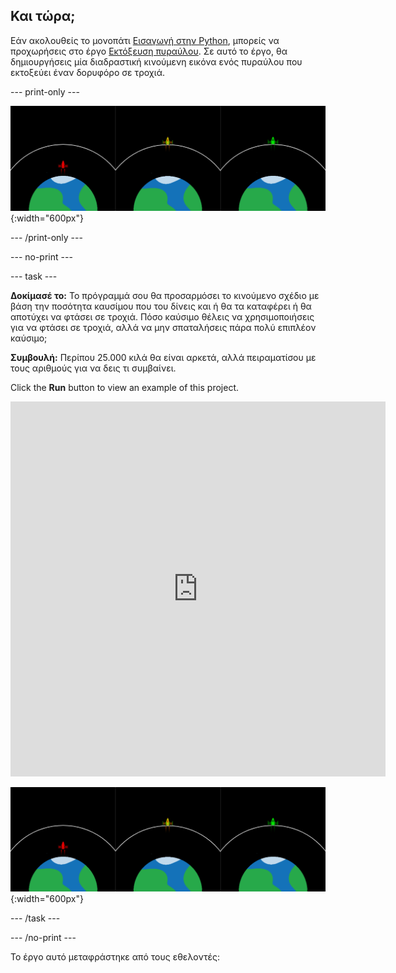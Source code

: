 ## Και τώρα;

Εάν ακολουθείς το μονοπάτι [Εισαγωγή στην Python](https://projects.raspberrypi.org/en/raspberrypi/python-intro), μπορείς να προχωρήσεις στο έργο [Εκτόξευση πυραύλου](https://projects.raspberrypi.org/en/projects/rocket-launch). Σε αυτό το έργο, θα δημιουργήσεις μία διαδραστική κινούμενη εικόνα ενός πυραύλου που εκτοξεύει έναν δορυφόρο σε τροχιά.

--- print-only ---

![Rocket launch project.](images/showcase_rocket.png){:width="600px"}

--- /print-only ---

--- no-print ---

--- task ---

**Δοκίμασέ το:** Το πρόγραμμά σου θα προσαρμόσει το κινούμενο σχέδιο με βάση την ποσότητα καυσίμου που του δίνεις και ή θα τα καταφέρει ή θα αποτύχει να φτάσει σε τροχιά. Πόσο καύσιμο θέλεις να χρησιμοποιήσεις για να φτάσει σε τροχιά, αλλά να μην σπαταλήσεις πάρα πολύ επιπλέον καύσιμο;

**Συμβουλή:** Περίπου 25.000 κιλά θα είναι αρκετά, αλλά πειραματίσου με τους αριθμούς για να δεις τι συμβαίνει.

Click the **Run** button to view an example of this project.

<iframe src="https://editor.raspberrypi.org/en/embed/viewer/rocket-launch-example" width="600" height="600" frameborder="0" marginwidth="0" marginheight="0" allowfullscreen>
</iframe>

![Rocket launch project](images/showcase_rocket.png){:width="600px"}

--- /task ---

--- /no-print ---

Το έργο αυτό μεταφράστηκε από τους εθελοντές:

